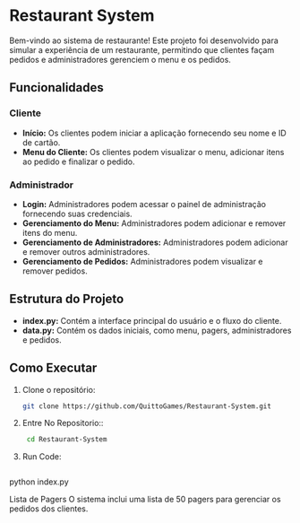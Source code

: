 # Restaurant System

Bem-vindo ao sistema de restaurante! Este projeto foi desenvolvido para simular a experiência de um restaurante, permitindo que clientes façam pedidos e administradores gerenciem o menu e os pedidos.

## Funcionalidades

### Cliente

- **Início:** Os clientes podem iniciar a aplicação fornecendo seu nome e ID de cartão.
- **Menu do Cliente:** Os clientes podem visualizar o menu, adicionar itens ao pedido e finalizar o pedido.

### Administrador

- **Login:** Administradores podem acessar o painel de administração fornecendo suas credenciais.
- **Gerenciamento do Menu:** Administradores podem adicionar e remover itens do menu.
- **Gerenciamento de Administradores:** Administradores podem adicionar e remover outros administradores.
- **Gerenciamento de Pedidos:** Administradores podem visualizar e remover pedidos.

## Estrutura do Projeto

- **index.py:** Contém a interface principal do usuário e o fluxo do cliente.
- **data.py:** Contém os dados iniciais, como menu, pagers, administradores e pedidos.

## Como Executar

1. Clone o repositório:
   ```sh
   git clone https://github.com/QuittoGames/Restaurant-System.git
2. Entre No Repositorio::
   ```sh
    cd Restaurant-System
3. Run Code:
   ```sh
python index.py

Lista de Pagers
O sistema inclui uma lista de 50 pagers para gerenciar os pedidos dos clientes.

